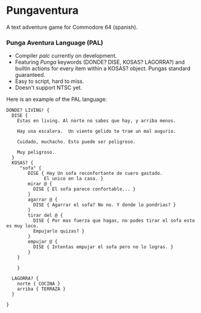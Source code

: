Pungaventura
============

A text adventure game for Commodore 64 (spanish).

### Punga Aventura Language (PAL)

- Compiler *palc* currently on development.
- Featuring *Punga* keywords (DONDE? DISE, KOSAS? LAGORRA?) and builtin actions for every item within a KOSAS? object. Pungas standard guaranteed.
- Easy to script, hard to miss.
- Doesn't support NTSC yet.

Here is an example of the PAL language:

```
DONDE? LIVING! {
  DISE {
    Estas en living. Al norte no sabes que hay, y arriba menos. 

    Hay una escalera.  Un viento gelido te trae un mal augurio.

    Cuidado, muchacho. Esto puede ser peligroso.

    Muy peligroso.
  }
  KOSAS? {
     "sofa" {
        DISE { Hay Un sofa reconfortante de cuero gastado.
              El unico en la casa. }
        mirar @ {
          DISE { El sofa parece confortable... }
        }
        agarrar @ {
          DISE { Agarrar el sofa? No no. Y donde lo pondrias? }
        }
        tirar del @ {
          DISE { Por mas fuerza que hagas, no podes tirar el sofa esto es muy loco.
          Empujarlo quizas? }
        }
        empujar @ {
          DISE { Intentas empujar el sofa pero no lo logras. }
        }
    }

    }

  LAGORRA? {
    norte { COCINA }
    arriba { TERRAZA }
  }

}
```


